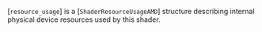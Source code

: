 [`resource_usage`] is a [`ShaderResourceUsageAMD`] structure
describing internal physical device resources used by this shader.